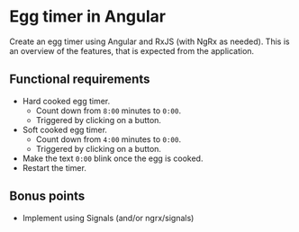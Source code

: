 # Egg timer in Angular

Create an egg timer using Angular and RxJS (with NgRx as needed). This is an overview of the features, that is expected from the application.

## Functional requirements
- Hard cooked egg timer.
  - Count down from `8:00` minutes to `0:00`.
  - Triggered by clicking on a button.
- Soft cooked egg timer.
  - Count down from `4:00` minutes to `0:00`.
  - Triggered by clicking on a button.
- Make the text `0:00` blink once the egg is cooked.
- Restart the timer.

## Bonus points
- Implement using Signals (and/or ngrx/signals)